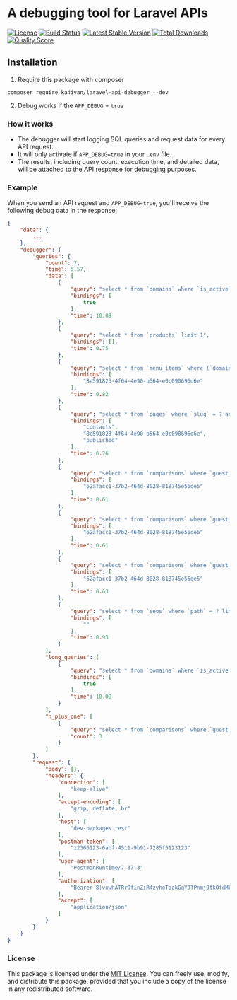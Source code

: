 # A debugging tool for Laravel APIs

[![License](https://img.shields.io/packagist/l/ka4ivan/laravel-api-debugger.svg?style=for-the-badge)](https://packagist.org/packages/ka4ivan/laravel-api-debugger)
[![Build Status](https://img.shields.io/github/stars/ka4ivan/laravel-api-debugger.svg?style=for-the-badge)](https://github.com/ka4ivan/laravel-api-debugger)
[![Latest Stable Version](https://img.shields.io/packagist/v/ka4ivan/laravel-api-debugger.svg?style=for-the-badge)](https://packagist.org/packages/ka4ivan/laravel-api-debugger)
[![Total Downloads](https://img.shields.io/packagist/dt/ka4ivan/laravel-api-debugger.svg?style=for-the-badge)](https://packagist.org/packages/ka4ivan/laravel-api-debugger)
[![Quality Score](https://img.shields.io/scrutinizer/g/ka4ivan/laravel-api-debugger.svg?style=for-the-badge)](https://scrutinizer-ci.com/g/ka4ivan/laravel-api-debugger/?branch=main)

## Installation

1) Require this package with composer
```shell
composer require ka4ivan/laravel-api-debugger --dev
```

2) Debug works if the `APP_DEBUG` = `true`

### How it works
- The debugger will start logging SQL queries and request data for every API request.
- It will only activate if `APP_DEBUG=true` in your `.env` file.
- The results, including query count, execution time, and detailed data, will be attached to the API response for debugging purposes.

### Example
When you send an API request and `APP_DEBUG=true`, you'll receive the following debug data in the response:

```json
{
    "data": {
        ...
    },
    "debugger": {
        "queries": {
            "count": 7,
            "time": 5.57,
            "data": [
                {
                    "query": "select * from `domains` where `is_active` = ? limit 1",
                    "bindings": [
                        true
                    ],
                    "time": 10.09
                },
                {
                    "query": "select * from `products` limit 1",
                    "bindings": [],
                    "time": 0.75
                },
                {
                    "query": "select * from `menu_items` where (`domain_id` = ? or `domain_id` is null) order by `weight` asc",
                    "bindings": [
                        "8e591823-4f64-4e90-b564-e0c090696d6e"
                    ],
                    "time": 0.82
                },
                {
                    "query": "select * from `pages` where `slug` = ? and (`domain_id` = ? or `domain_id` is null) and `status` = ? order by `weight` asc, `created_at` asc limit 1",
                    "bindings": [
                        "contacts",
                        "8e591823-4f64-4e90-b564-e0c090696d6e",
                        "published"
                    ],
                    "time": 0.76
                },
                {
                    "query": "select * from `comparisons` where `guest_id` = ?",
                    "bindings": [
                        "62afacc1-37b2-464d-8028-818745e56de5"
                    ],
                    "time": 0.61
                },
                {
                    "query": "select * from `comparisons` where `guest_id` = ?",
                    "bindings": [
                        "62afacc1-37b2-464d-8028-818745e56de5"
                    ],
                    "time": 0.61
                },
                {
                    "query": "select * from `comparisons` where `guest_id` = ?",
                    "bindings": [
                        "62afacc1-37b2-464d-8028-818745e56de5"
                    ],
                    "time": 0.63
                },
                {
                    "query": "select * from `seos` where `path` = ? limit 1",
                    "bindings": [
                        ""
                    ],
                    "time": 0.93
                }
            ],
            "long_queries": [
                {
                    "query": "select * from `domains` where `is_active` = ? limit 1",
                    "bindings": [
                        true
                    ],
                    "time": 10.09
                }
            ],
            "n_plus_one": [
                {
                    "query": "select * from `comparisons` where `guest_id` = ?",
                    "count": 3
                }
            ]
        },
        "request": {
            "body": [],
            "headers": {
                "connection": [
                    "keep-alive"
                ],
                "accept-encoding": [
                    "gzip, deflate, br"
                ],
                "host": [
                    "dev-packages.test"
                ],
                "postman-token": [
                    "12366123-6abf-4511-9b91-7285f5123123"
                ],
                "user-agent": [
                    "PostmanRuntime/7.37.3"
                ],
                "authorization": [
                    "Bearer 8|vxwhATRrOfinZiR4zvhoTpckGqYJTPnmj9tkOfdMb5d9da28"
                ],
                "accept": [
                    "application/json"
                ]
            }
        }
    }
}
```

### License

This package is licensed under the [MIT License](https://opensource.org/licenses/MIT). You can freely use, modify, and distribute this package, provided that you include a copy of the license in any redistributed software.
